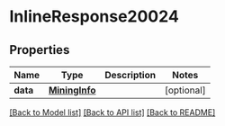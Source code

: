 # InlineResponse20024

## Properties
Name | Type | Description | Notes
------------ | ------------- | ------------- | -------------
**data** | [**MiningInfo**](MiningInfo.md) |  | [optional] 

[[Back to Model list]](../README.md#documentation-for-models) [[Back to API list]](../README.md#documentation-for-api-endpoints) [[Back to README]](../README.md)

